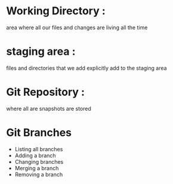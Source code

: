 # Working Directory :
 area where all our files and changes are living all the time

# staging area : 
files and directories that we add explicitly add to the staging area

# Git Repository :
 where all are snapshots are stored 



 # Git Branches
 - Listing all branches
 - Adding a branch
 - Changing branches
 - Merging a branch
 - Removing a branch
